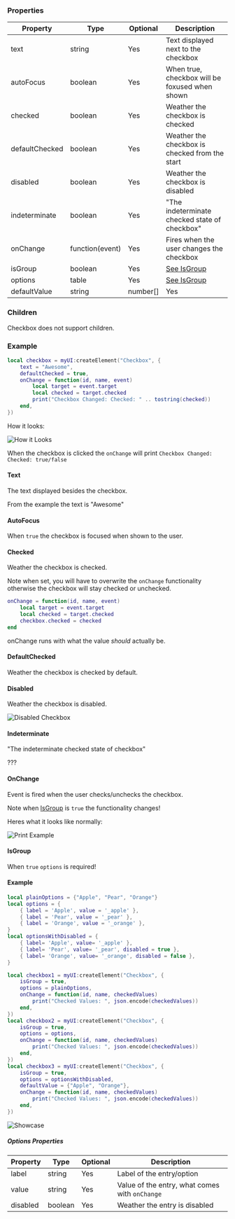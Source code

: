 ### Properties
| Property       | Type            | Optional | Description                                    |
|-               |-                |-         |-                                               |
| text           | string          | Yes      | Text displayed next to the checkbox            |
| autoFocus      | boolean         | Yes      | When true, checkbox will be foxused when shown |
| checked        | boolean         | Yes      | Weather the checkbox is checked                |
| defaultChecked | boolean         | Yes      | Weather the checkbox is checked from the start |
| disabled       | boolean         | Yes      | Weather the checkbox is disabled               |
| indeterminate  | boolean         | Yes      | "The indeterminate checked state of checkbox"  |
| onChange       | function(event) | Yes      | Fires when the user changes the checkbox       |
| isGroup        | boolean         | Yes      | [See IsGroup](#isgroup)                        |
| options        | table           | Yes      | [See IsGroup](#isgroup)                        |
| defaultValue   | string|number[] | Yes      | [See IsGroup](#isgroup)                        |

### Children
Checkbox does not support children.

### Example
```lua
local checkbox = myUI:createElement("Checkbox", {
    text = "Awesome",
    defaultChecked = true,
    onChange = function(id, name, event)
        local target = event.target
        local checked = target.checked
        print("Checkbox Changed: Checked: " .. tostring(checked))
    end,
})
```
How it looks:<p/>
![How it Looks](https://i.imgur.com/fbRNp2K.png)<p/>
When the checkbox is clicked the `onChange` will print `Checkbox Changed: Checked: true/false`

#### Text
The text displayed besides the checkbox.<p/>
From the example the text is "Awesome"

#### AutoFocus
When `true` the checkbox is focused when shown to the user.

#### Checked
Weather the checkbox is checked.<p/>
Note when set, you will have to overwrite the `onChange` functionality otherwise the checkbox
will stay checked or unchecked.<p/>
```lua
onChange = function(id, name, event)
    local target = event.target
    local checked = target.checked
    checkbox.checked = checked
end
```
onChange runs with what the value _should_ actually be.

#### DefaultChecked
Weather the checkbox is checked by default.

#### Disabled
Weather the checkbox is disabled.<p/>
![Disabled Checkbox](https://i.imgur.com/0BOER2D.png)

#### Indeterminate
"The indeterminate checked state of checkbox"<p/>
???

#### OnChange
Event is fired when the user checks/unchecks the checkbox.<p/>
Note when [IsGroup](#isgroup) is `true` the functionality changes!<p/>
Heres what it looks like normally:<p/>
![Print Example](https://i.imgur.com/MHg3Uxi.png)

#### IsGroup
When `true` `options` is required!<p/>

#### Example
```lua
local plainOptions = {"Apple", "Pear", "Orange"}
local options = {
    { label = 'Apple', value = '_apple' },
    { label = 'Pear', value = '_pear' },
    { label = 'Orange', value = '_orange' },
}
local optionsWithDisabled = {
    { label= 'Apple', value= '_apple' },
    { label= 'Pear', value= '_pear', disabled = true },
    { label= 'Orange', value= '_orange', disabled = false },
}

local checkbox1 = myUI:createElement("Checkbox", {
    isGroup = true,
    options = plainOptions,
    onChange = function(id, name, checkedValues)
        print("Checked Values: ", json.encode(checkedValues))
    end,
})
local checkbox2 = myUI:createElement("Checkbox", {
    isGroup = true,
    options = options,
    onChange = function(id, name, checkedValues)
        print("Checked Values: ", json.encode(checkedValues))
    end,
})
local checkbox3 = myUI:createElement("Checkbox", {
    isGroup = true,
    options = optionsWithDisabled,
    defaultValue = {"Apple", "Orange"},
    onChange = function(id, name, checkedValues)
        print("Checked Values: ", json.encode(checkedValues))
    end,
})
```
![Showcase](https://i.imgur.com/HzwvtYP.png)

##### Options Properties
| Property       | Type    | Optional | Description                                    |
|-               |-        |-         |-                                               |
| label          | string  | Yes      | Label of the entry/option                      |
| value          | string  | Yes      | Value of the entry, what comes with `onChange` |
| disabled       | boolean | Yes      | Weather the entry is disabled                  |